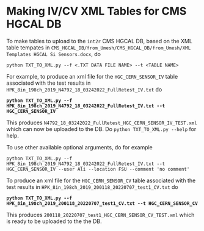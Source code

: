 # Making IV/CV XML Tables for CMS HGCAL DB

To make tables to upload to the `int2r` CMS HGCAL DB, based on the XML table tempates in `CMS_HGCAL_DB/from_Umesh/CMS_HGCAL_DB/from_Umesh/XML Templates HGCAL Si Sensors.docx`, do

`python TXT_TO_XML.py --f <.TXT DATA FILE NAME> --t <TABLE NAME>`

For example, to produce an xml file for the `HGC_CERN_SENSOR_IV` table associated with the test results in `HPK_8in_198ch_2019_N4792_18_03242022_FullRetest_IV.txt` do

**`python TXT_TO_XML.py --f HPK_8in_198ch_2019_N4792_18_03242022_FullRetest_IV.txt --t HGC_CERN_SENSOR_IV`**

This produces `N4792_18_03242022_FullRetest_HGC_CERN_SENSOR_IV_TEST.xml` which can now be uploaded to the DB. Do `python TXT_TO_XML.py --help` for help.

To use other available optional arguments, do for example

`python TXT_TO_XML.py --f HPK_8in_198ch_2019_N4792_18_03242022_FullRetest_IV.txt --t HGC_CERN_SENSOR_IV --user Ali --location FSU --comment 'no comment'`


To produce an xml file for the `HGC_CERN_SENSOR_CV` table associated with the test results in `HPK_8in_198ch_2019_200118_20220707_test1_CV.txt` do

**`python TXT_TO_XML.py --f HPK_8in_198ch_2019_200118_20220707_test1_CV.txt --t HGC_CERN_SENSOR_CV`**

This produces `200118_20220707_test1_HGC_CERN_SENSOR_CV_TEST.xml` which is ready to be uploaded to the the DB. 
